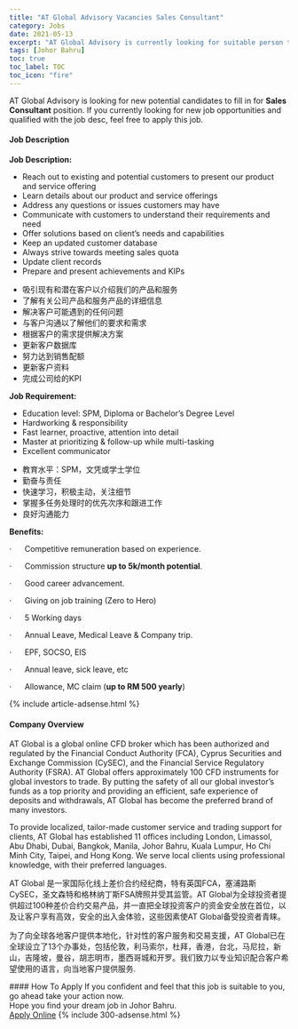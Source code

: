 ```yaml
---
title: "AT Global Advisory Vacancies Sales Consultant" 
category: Jobs 
date: 2021-05-13 
excerpt: "AT Global Advisory is currently looking for suitable person to fill in the Sales Consultant which based in Johor Bahru" 
tags: [Johor Bahru] 
toc: true 
toc_label: TOC 
toc_icon: "fire" 
--- 
```


<p>AT Global Advisory is looking for new potential candidates to fill in for <b>Sales Consultant</b> position. If you currently looking for new job opportunities and qualified with the job desc, feel free to apply this job.
</p><div><div><h4>Job Description</h4></div><div><div><span><div><strong>Job Description:</strong><ul><li><span>Reach out to existing and potential customers to present our product and service offering</span></li><li><span>Learn details about our product and service offerings</span></li><li><span>Address any questions or issues customers may have&#160;</span></li><li><span>Communicate with customers to understand their requirements and need</span></li><li><span>Offer solutions based on client&#8217;s needs and capabilities</span></li><li><span>Keep an updated customer database</span></li><li><span>Always strive towards meeting sales quota&#160;</span></li><li><span>Update client records&#160;</span></li><li><span>Prepare and present achievements and KIPs</span></li></ul><ul><li><span>&#21560;&#24341;&#29616;&#26377;&#21644;&#28508;&#22312;&#23458;&#25143;&#20197;&#20171;&#32461;&#25105;&#20204;&#30340;&#20135;&#21697;&#21644;&#26381;&#21153;</span></li><li><span>&#20102;&#35299;&#26377;&#20851;&#20844;&#21496;&#20135;&#21697;&#21644;&#26381;&#21153;&#20135;&#21697;&#30340;&#35814;&#32454;&#20449;&#24687;</span></li><li><span>&#35299;&#20915;&#23458;&#25143;&#21487;&#33021;&#36935;&#21040;&#30340;&#20219;&#20309;&#38382;&#39064;</span></li><li><span>&#19982;&#23458;&#25143;&#27807;&#36890;&#20197;&#20102;&#35299;&#20182;&#20204;&#30340;&#35201;&#27714;&#21644;&#38656;&#27714;</span></li><li><span>&#26681;&#25454;&#23458;&#25143;&#30340;&#38656;&#27714;&#25552;&#20379;&#35299;&#20915;&#26041;&#26696;</span></li><li><span>&#26356;&#26032;&#23458;&#25143;&#25968;&#25454;&#24211;</span></li><li><span>&#21162;&#21147;&#36798;&#21040;&#38144;&#21806;&#37197;&#39069;</span></li><li><span>&#26356;&#26032;&#23458;&#25143;&#36164;&#26009;</span></li><li><span>&#23436;&#25104;&#20844;&#21496;&#32473;&#30340;KPI</span></li></ul><p><strong>Job Requirement:</strong></p><ul><li><span>Education level: SPM, Diploma or Bachelor&#8217;s Degree Level&#160;</span></li><li><span>Hardworking &amp; responsibility</span></li><li><span>Fast learner, proactive, attention into detail</span></li><li><span>Master at prioritizing &amp; follow-up while multi-tasking</span></li><li><span>Excellent communicator&#160;</span></li></ul><ul><li><span>&#25945;&#32946;&#27700;&#24179;&#65306;SPM&#65292;&#25991;&#20973;&#25110;&#23398;&#22763;&#23398;&#20301;</span></li><li><span>&#21220;&#22859;&#19982;&#36131;&#20219;</span></li><li><span>&#24555;&#36895;&#23398;&#20064;&#65292;&#31215;&#26497;&#20027;&#21160;&#65292;&#20851;&#27880;&#32454;&#33410;</span></li><li><span>&#25484;&#25569;&#22810;&#20219;&#21153;&#22788;&#29702;&#26102;&#30340;&#20248;&#20808;&#27425;&#24207;&#21644;&#36319;&#36827;&#24037;&#20316;</span></li><li><span>&#33391;&#22909;&#27807;&#36890;&#33021;&#21147;</span></li></ul><p><strong>Benefits:</strong></p><p><span>&#183;&#160;&#160;&#160;&#160;&#160;&#160;Competitive remuneration based on experience.</span></p><p><span>&#183;&#160;&#160;&#160;&#160;&#160;&#160;Commission structure&#160;</span><strong>up to 5k/month&#160;potential</strong><span>.&#160;</span></p><p>&#183;&#160;&#160;&#160;&#160;&#160;&#160;Good career advancement.</p><p>&#183;&#160;&#160;&#160;&#160;&#160;&#160;Giving on job training (Zero to Hero)</p><p>&#183;&#160;&#160;&#160;&#160;&#160;&#160;5 Working days</p><p>&#183;&#160;&#160;&#160;&#160;&#160;&#160;Annual Leave, Medical Leave &amp; Company trip.</p><p>&#183;&#160;&#160;&#160;&#160;&#160;&#160;EPF, SOCSO, EIS</p><p>&#183;&#160;&#160;&#160;&#160;&#160;&#160;Annual leave, sick leave, etc</p><p>&#183;&#160;&#160;&#160;&#160;&#160;&#160;Allowance, MC claim (<strong>up to RM 500 yearly</strong><span>)</span></p></div></span></div></div></div> 
{% include article-adsense.html %} 
<div><div><h4>Company Overview</h4></div><div><div><span><div><p>AT Global is a global online CFD broker which has been authorized and regulated by the Financial Conduct Authority (FCA), Cyprus Securities and Exchange Commission (CySEC), and the Financial Service Regulatory Authority (FSRA). AT Global offers approximately 100 CFD instruments for global investors to trade. By putting the safety of all our global investor&#8217;s funds as a top priority and providing an efficient, safe experience of deposits and withdrawals, AT Global has become the preferred brand of many investors.</p><p>To provide localized, tailor-made customer service and trading support for clients, AT Global has established 11 offices including London, Limassol, Abu Dhabi, Dubai, Bangkok, Manila, Johor Bahru, Kuala Lumpur, Ho Chi Minh City, Taipei, and Hong Kong. We serve local clients using professional knowledge, with their preferred languages.</p><p>AT Global &#26159;&#19968;&#23478;&#22269;&#38469;&#21270;&#32447;&#19978;&#24046;&#20215;&#21512;&#32422;&#32463;&#32426;&#21830;&#65292;&#29305;&#26377;&#33521;&#22269;FCA&#65292;&#22622;&#28006;&#36335;&#26031;CySEC&#65292;&#22307;&#25991;&#26862;&#29305;&#21644;&#26684;&#26519;&#32435;&#19969;&#26031;FSA&#29260;&#29031;&#24182;&#21463;&#20854;&#30417;&#31649;&#12290;AT Global&#20026;&#20840;&#29699;&#25237;&#36164;&#32773;&#25552;&#20379;&#36229;&#36807;100&#31181;&#24046;&#20215;&#21512;&#32422;&#20132;&#26131;&#20135;&#21697;&#65292;&#24182;&#19968;&#30452;&#25226;&#20840;&#29699;&#25237;&#36164;&#23458;&#25143;&#30340;&#36164;&#37329;&#23433;&#20840;&#25918;&#22312;&#39318;&#20301;&#65292;&#20197;&#21450;&#35753;&#23458;&#25143;&#20139;&#26377;&#39640;&#25928;&#65292;&#23433;&#20840;&#30340;&#20986;&#20837;&#37329;&#20307;&#39564;&#65292;&#36825;&#20123;&#22240;&#32032;&#20351;AT Global&#22791;&#21463;&#25237;&#36164;&#32773;&#38738;&#30544;&#12290;</p><p>&#20026;&#20102;&#21521;&#20840;&#29699;&#21508;&#22320;&#23458;&#25143;&#25552;&#20379;&#26412;&#22320;&#21270;&#65292;&#38024;&#23545;&#24615;&#30340;&#23458;&#25143;&#26381;&#21153;&#21644;&#20132;&#26131;&#25903;&#25588;&#65292;AT Global&#24050;&#22312;&#20840;&#29699;&#35774;&#31435;&#20102;13&#20010;&#21150;&#20107;&#22788;&#65292;&#21253;&#25324;&#20262;&#25958;&#65292;&#21033;&#39532;&#32034;&#23572;&#65292;&#26460;&#25308;&#65292;&#39321;&#28207;&#65292;&#21488;&#21271;&#65292;&#39532;&#23612;&#25289;&#65292;&#26032;&#23665;&#65292;&#21513;&#38534;&#22369;&#65292;&#26364;&#35895;&#65292;&#32993;&#24535;&#26126;&#24066;&#65292;&#22696;&#35199;&#21733;&#22478;&#21644;&#24320;&#32599;&#12290;&#25105;&#20204;&#33268;&#21147;&#20197;&#19987;&#19994;&#30693;&#35782;&#37197;&#21512;&#23458;&#25143;&#24076;&#26395;&#20351;&#29992;&#30340;&#35821;&#35328;&#65292;&#21521;&#24403;&#22320;&#23458;&#25143;&#25552;&#20379;&#26381;&#21153;.</p></div></span></div></div></div> 
#### How To Apply 
If you confident and feel that this job is suitable to you, go ahead take your action now. <br/> 
Hope you find your dream job in Johor Bahru. <br/> 
<a href="https://www.jobstreet.com.my/en/job/sales-consultant-4566812?jobId=jobstreet-my-job-4566812&" class="btn btn--info" target="_blank" rel="nofollow noopenner">Apply Online</a> 
{% include 300-adsense.html %} 
